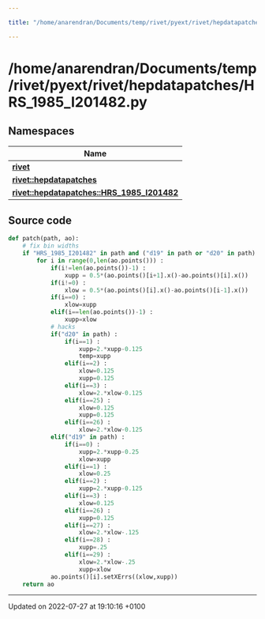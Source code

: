 ```yaml
---

title: "/home/anarendran/Documents/temp/rivet/pyext/rivet/hepdatapatches/HRS_1985_I201482.py"

---
```


# /home/anarendran/Documents/temp/rivet/pyext/rivet/hepdatapatches/HRS_1985_I201482.py



## Namespaces

| Name           |
| -------------- |
| **[rivet](http://example.org/namespaces/namespacerivet/)**  |
| **[rivet::hepdatapatches](http://example.org/namespaces/namespacerivet_1_1hepdatapatches/)**  |
| **[rivet::hepdatapatches::HRS_1985_I201482](http://example.org/namespaces/namespacerivet_1_1hepdatapatches_1_1hrs__1985__i201482/)**  |




## Source code

```python
def patch(path, ao):
    # fix bin widths
    if "HRS_1985_I201482" in path and ("d19" in path or "d20" in path) :
        for i in range(0,len(ao.points())) :
            if(i!=len(ao.points())-1) :
                xupp = 0.5*(ao.points()[i+1].x()-ao.points()[i].x())
            if(i!=0) :
                xlow = 0.5*(ao.points()[i].x()-ao.points()[i-1].x())
            if(i==0) :
                xlow=xupp
            elif(i==len(ao.points())-1) :
                xupp=xlow
            # hacks
            if("d20" in path) :
                if(i==1) :
                    xupp=2.*xupp-0.125
                    temp=xupp
                elif(i==2) :
                    xlow=0.125
                    xupp=0.125
                elif(i==3) :
                    xlow=2.*xlow-0.125
                elif(i==25) :
                    xlow=0.125
                    xupp=0.125
                elif(i==26) :
                    xlow=2.*xlow-0.125
            elif("d19" in path) :
                if(i==0) :
                    xupp=2.*xupp-0.25
                    xlow=xupp
                elif(i==1) :
                    xlow=0.25
                elif(i==2) :
                    xupp=2.*xupp-0.125
                elif(i==3) :
                    xlow=0.125
                elif(i==26) :
                    xupp=0.125
                elif(i==27) :
                    xlow=2.*xlow-.125
                elif(i==28) :
                    xupp=.25
                elif(i==29) :
                    xlow=2.*xlow-.25
                    xupp=xlow
            ao.points()[i].setXErrs((xlow,xupp))
    return ao
```


-------------------------------

Updated on 2022-07-27 at 19:10:16 +0100
